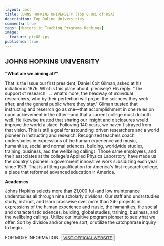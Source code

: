 ```yaml
---
layout: post
title: JOHNS HOPKINS UNIVERSITY (Top 8 Uni of USA)
description: Top Online Universities
comments: true
tags: [Masters in Teaching Programs Rankings]
image:
  feature: pic08.jpg
published: true
---
```

## JOHNS HOPKINS UNIVERSITY ##

**“What are we aiming at?”**

That is the issue our first president, Daniel Coit Gilman, asked at his initiation in 1876. What is this place about, precisely? His reply: "The support of research . . . what's more, the headway of individual researchers, who by their perfection will propel the sciences they seek after, and the general public where they stay." Gilman trusted that instructing and research go as one—that accomplishment in one relies on upon achievement in the other—and that a current college must do both well. He likewise trusted that sharing our insight and disclosures would improve the world a place. Following 140 years, we haven't strayed from that vision. This is still a goal for astounding, driven researchers and a world pioneer in instructing and research. Recognized teachers coach understudies in expressions of the human experience and music, humanities, social and normal sciences, building, worldwide studies, training, business, and the wellbeing callings. Those same employees, and their associates at the college's Applied Physics Laboratory, have made us the country's pioneer in government innovative work subsidizing each year since 1979. That is a fitting qualification for America's first research college, a place that reformed advanced education in America.

**Academics**

Johns Hopkins selects more than 21,000 full-and low maintenance understudies all through nine scholarly divisions. Our staff and understudies study, instruct, and learn crosswise over more than 240 projects in expressions of the human experience and music, the humanities, the social and characteristic sciences, building, global studies, training, business, and the wellbeing callings. Utilize our intuitive program pioneer to see what we offer. Sort by division and/or degree sort, or utilize the catchphrase inquiry to begin.

FOR MORE INFORMATION:
<button><a href="http://www.jhu.edu/">VISIT OFFICIAL WEBSITE</a></button>


